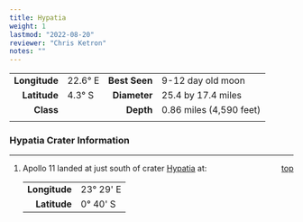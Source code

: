 ```yaml
---
title: Hypatia
weight: 1
lastmod: "2022-08-20"
reviewer: "Chris Ketron"
notes: ""
---
```


|               |               |               |                         |
| ------------: | :------------ | ------------: | :---------------------- |
| **Longitude** |  22.6&deg; E  | **Best Seen** | 9-12 day old moon       |
|  **Latitude** |   4.3&deg; S  |  **Diameter** | 25.4 by 17.4 miles      |
|     **Class** |               |     **Depth** | 0.86 miles (4,590 feet) |
|               |               |               |                         |

### Hypatia Crater Information

---
<span style='float:right;'>[top](#)</span>

1. Apollo 11 landed at just south of crater [Hypatia](/notes/object-notes/solar-system/earth/moon/craters/hypatia/#) at:  
   
   |     |    |
   | ------------: | :-------------- | 
   | **Longitude** |  23&deg; 29' E  | 
   |  **Latitude** |   0&deg; 40' S  |
